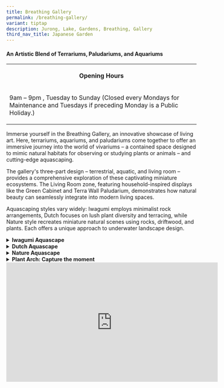 ```yaml
---
title: Breathing Gallery
permalink: /breathing-gallery/
variant: tiptap
description: Jurong, Lake, Gardens, Breathing, Gallery
third_nav_title: Japanese Garden
---
```

<h4><strong>An Artistic Blend of Terrariums, Paludariums, and Aquariums</strong><br></h4>
<table style="minWidth: 25px">
<colgroup>
<col>
</colgroup>
<tbody>
<tr>
<th rowspan="1" colspan="1">
<p>Opening Hours</p>
</th>
</tr>
<tr>
<td rowspan="1" colspan="1">
<p>9am – 9pm , Tuesday to Sunday (Closed every Mondays for Maintenance and
Tuesdays if preceding Monday is a Public Holiday.)</p>
</td>
</tr>
</tbody>
</table>
<p>Immerse yourself in the Breathing Gallery, an innovative showcase of living
art. Here, terrariums, aquariums, and paludariums come together to offer
an immersive journey into the world of vivariums – a contained space designed
to mimic natural habitats for observing or studying plants or animals –
and cutting-edge aquascaping.</p>
<p>The gallery's three-part design – terrestrial, aquatic, and living room
– provides a comprehensive exploration of these captivating miniature ecosystems.
The Living Room zone, featuring household-inspired displays like the Green
Cabinet and Terra Wall Paludarium, demonstrates how natural beauty can
seamlessly integrate into modern living spaces.</p>
<p>Aquascaping styles vary widely: Iwagumi employs minimalist rock arrangements,
Dutch focuses on lush plant diversity and terracing, while Nature style
recreates miniature natural scenes using rocks, driftwood, and plants.
Each offers a unique approach to underwater landscape design.</p>
<div data-type="detailGroup" class="isomer-accordion isomer-accordion-white">
<details class="isomer-details">
<summary><strong>Iwagumi Aquascape</strong>
</summary>
<div data-type="detailsContent" class="isomer-details-content">
<p>Iwagumi, a rock-based aquascaping style, is the essence of Japanese minimalism.
Rooted in Zen philosophy, this technique creates tranquil underwater landscapes
through precise stone placement. Each carefully positioned rock contributes
to a harmonious composition, offering a serene visual experience that embodies
the spirit of Suiseki stone arrangement.</p>
</div>
</details>
<details class="isomer-details">
<summary><strong>Dutch Aquascape</strong>
</summary>
<div data-type="detailsContent" class="isomer-details-content">
<p>Dutch aquascaping, a style popular since the 30s that transforms tanks
into thriving subaquatic gardens, emphasises on plant diversity, health,
and strategic terracing – the layered look that this style is known for,
which creates a rich tapestry of plant colours and textures.</p>
</div>
</details>
<details class="isomer-details">
<summary><strong>Nature Aquascape</strong>
</summary>
<div data-type="detailsContent" class="isomer-details-content">
<p>The Nature style, pioneered by Takashi Amano in the 90s, was inspired
by the Japanese Wabi-Sabi aesthetics of embracing the beauty in imperfection.
These aquascapes recreate breathtaking natural scenes in miniature and,
through the artful combination of rocks, driftwood, and carefully selected
flora, underwater worlds are crafted that embody tranquillity and natural
harmony.</p>
</div>
</details>
<details class="isomer-details">
<summary><strong>Plant Arch: Capture the moment</strong>&nbsp;</summary>
<div data-type="detailsContent" class="isomer-details-content">
<p>This installation is framed by a stunning plant arch adorned with exotic
aroids, orchids, and air plants, illuminated by ambient lighting and set
against the lush greenery, it's an ideal spot for capturing an Insta-worthy
moment!</p>
</div>
</details>
</div>
<div class="iframe-wrapper">
<iframe height="315" width="560" allowfullscreen="true" frameborder="0" src="https://www.youtube.com/embed/86HyCBDrU9g?si=m16pjzx96-44UeJP"></iframe>
</div>
<p></p>